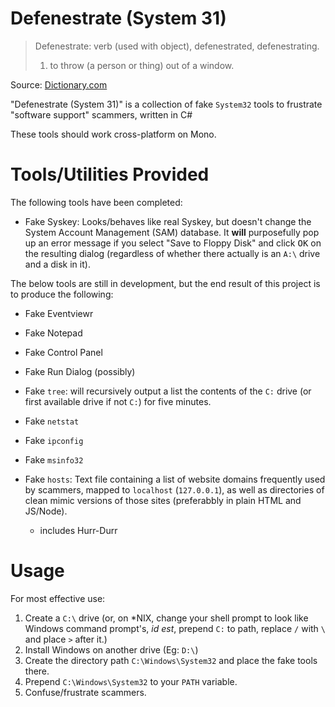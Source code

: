 # Defenestrate (System 31)

> Defenestrate: verb (used with object), defenestrated, defenestrating.
> 1. to throw (a person or thing) out of a window.

Source: [Dictionary.com](http://www.dictionary.com/browse/defenestrate)

"Defenestrate (System 31)" is a collection of fake `System32` tools to frustrate "software support" scammers, written in C#

These tools should work cross-platform on Mono.

# Tools/Utilities Provided

The following tools have been completed:

+ Fake Syskey: Looks/behaves like real Syskey, but doesn't change the System Account Management (SAM) database. It **will** purposefully pop up an error message if you select "Save to Floppy Disk" and click <kbd>OK</kbd> on the resulting dialog (regardless of whether there actually is an `A:\` drive and a disk in it).

The below tools are still in development, but the end result of this project is to produce the following:

+ Fake Eventviewr
+ Fake Notepad
+ Fake Control Panel
+ Fake Run Dialog (possibly)
+ Fake `tree`: will recursively output a list the contents of the `C:` drive (or first available drive if not `C:`) for five minutes.
+ Fake `netstat`
+ Fake `ipconfig`
+ Fake `msinfo32`

+ Fake `hosts`: Text file containing a list of website domains frequently used by scammers, mapped to `localhost` (`127.0.0.1`), as well as directories of clean mimic versions of those sites (preferabbly in plain HTML and JS/Node).
  + includes Hurr-Durr

# Usage

For most effective use:

1. Create a `C:\` drive (or, on \*NIX, change your shell prompt to look like Windows command prompt's, *id est*, prepend `C:` to path, replace `/` with `\` and place `>` after it.)
2. Install Windows on another drive (Eg: `D:\`)
3. Create the directory path `C:\Windows\System32` and place the fake tools there.
4. Prepend `C:\Windows\System32` to your `PATH` variable.
5. Confuse/frustrate scammers.
